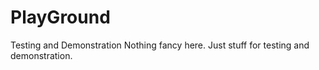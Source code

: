 # PlayGround
Testing and Demonstration
Nothing fancy here.  Just stuff for testing and demonstration.
